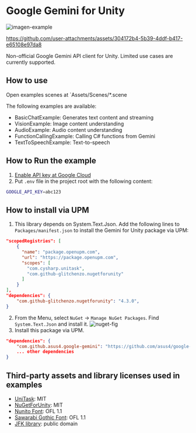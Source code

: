 # Google Gemini for Unity

![imagen-example](https://github.com/user-attachments/assets/4c4dae15-c9a3-4fdb-a77a-0b31697d7c3f)

https://github.com/user-attachments/assets/304172b4-5b39-4ddf-b417-e65108e97da8


Non-official Google Gemini API client for Unity. Limited use cases are currently supported.

## How to use

Open examples scenes at `Assets/Scenes/*.scene

The following examples are available:

- BasicChatExample: Generates text content and streaming
- VisionExample: Image content understanding
- AudioExample: Audio content understanding
- FunctionCallingExample: Calling C# functions from Gemini
- TextToSpeechExample: Text-to-speech

## How to Run the example

1. [Enable API key at Google Cloud](https://console.cloud.google.com/apis/credentials)
2. Put `.env` file in the project root with the following content:

```sh
GOOGLE_API_KEY=abc123
```

## How to install via UPM

1. This library depends on System.Text.Json. Add the following lines to `Packages/manifest.json` to install the Gemini for Unity package via UPM:

```json
"scopedRegistries": [
    {
      "name": "package.openupm.com",
      "url": "https://package.openupm.com",
      "scopes": [
        "com.cysharp.unitask",
        "com.github-glitchenzo.nugetforunity"
      ]
    }
],
"dependencies": {
    "com.github-glitchenzo.nugetforunity": "4.3.0",
}
```

2. From the Menu, select `NuGet` -> `Manage NuGet Packages`. Find `System.Text.Json` and install it.
![nuget-fig](https://github.com/user-attachments/assets/9dd9afdc-4230-4fda-851a-cbf6518f6c08)
3. Install this package via UPM.

```json
"dependencies": {
    "com.github.asus4.google-gemini": "https://github.com/asus4/google-gemini-unity.git?path=Packages/com.github.asus4.google-gemini#v0.2.8",
    ... other dependencies
}
```

## Third-party assets and library licenses used in examples

- [UniTask](https://github.com/Cysharp/UniTask): MIT
- [NuGetForUnity](https://github.com/GlitchEnzo/NuGetForUnity): MIT
- [Nunito Font](https://fonts.google.com/specimen/Nunito): OFL 1.1
- [Sawarabi Gothic Font](https://fonts.google.com/specimen/Sawarabi+Gothic): OFL 1.1
- [JFK library](https://www.jfklibrary.org/asset-viewer/archives/jfkwha-006): public domain

